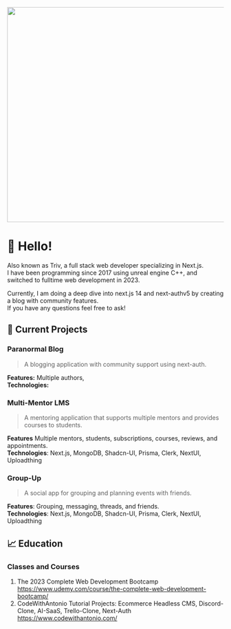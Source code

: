 
<div id="header" align="center">
  <img src="https://github.com/Triv2/Triv2/assets/126743500/54aba754-599b-4148-bb88-f16360ebe557" width="1280" height="500"/>
</div>

# :wave: Hello! 

<p>Also known as Triv, a full stack web developer specializing in Next.js. <br>
I have been programming since 2017 using unreal engine C++, and switched to fulltime web development in 2023.</p>
<p>Currently, I am doing a deep dive into next.js 14 and next-authv5 by creating a blog with community features.<br> 
  If you have any questions feel free to ask!</p>


## :file_folder: Current Projects


### Paranormal Blog
  >A blogging application with community support using next-auth.

  **Features:** Multiple authors, \
  **Technologies:**

### Multi-Mentor LMS
  >A mentoring application that supports multiple mentors and provides courses to students.

  **Features**  Multiple mentors, students, subscriptions, courses, reviews, and appointments.\
  **Technologies**: Next.js, MongoDB, Shadcn-UI, Prisma, Clerk, NextUI, Uploadthing 

### Group-Up
 >A social app for grouping and planning events with friends.

  **Features**: Grouping, messaging, threads, and friends.\
  **Technologies**: Next.js, MongoDB, Shadcn-UI, Prisma, Clerk, NextUI, Uploadthing

## :chart_with_upwards_trend: Education

 ### Classes and Courses
   1. The 2023 Complete Web Development Bootcamp https://www.udemy.com/course/the-complete-web-development-bootcamp/
   3. CodeWithAntonio Tutorial Projects: Ecommerce Headless CMS, Discord-Clone, AI-SaaS, Trello-Clone, Next-Auth https://www.codewithantonio.com/


<!---
[![Triv's GitHub stats](https://github-readme-stats.vercel.app/api?username=Triv2)](https://github.com/Triv2/github-readme-stats)
--->


<!---
Triv2/Triv2 is a ✨ special ✨ repository because its `README.md` (this file) appears on your GitHub profile.
You can click the Preview link to take a look at your changes.
--->

